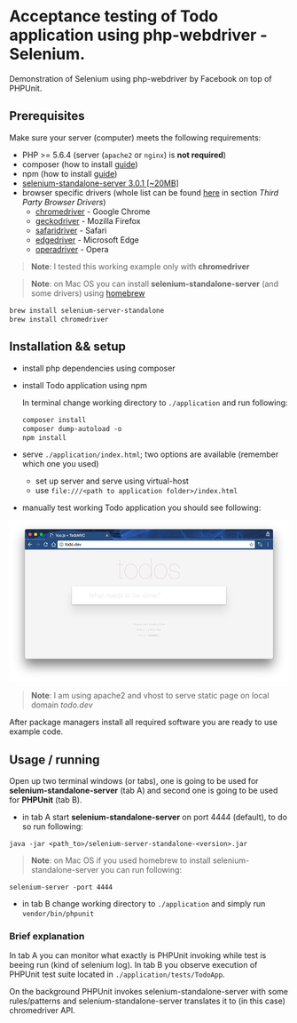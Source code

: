 # Acceptance testing of Todo application using php-webdriver - Selenium.
Demonstration of Selenium using php-webdriver by Facebook on top of PHPUnit.

## Prerequisites
Make sure your server (computer) meets the following requirements:

 - PHP >= 5.6.4 (server (`apache2` or `nginx`) is **not required**)
 - composer (how to install [guide](https://getcomposer.org/doc/00-intro.md#installation-linux-unix-osx))
 - npm (how to install [guide](https://docs.npmjs.com/getting-started/installing-node))
 - [selenium-standalone-server 3.0.1 [~20MB]](http://selenium-release.storage.googleapis.com/index.html?path=3.0/)
 - browser specific drivers (whole list can be found [here](http://www.seleniumhq.org/download/) in section *Third Party Browser Drivers*)
    - [chromedriver](https://sites.google.com/a/chromium.org/chromedriver/) - Google Chrome
    - [geckodriver](https://github.com/mozilla/geckodriver/releases) - Mozilla Firefox
    - [safaridriver](https://github.com/SeleniumHQ/selenium/wiki/SafariDriver) - Safari
    - [edgedriver](https://developer.microsoft.com/en-us/microsoft-edge/tools/webdriver/) - Microsoft Edge
    - [operadriver](https://github.com/operasoftware/operachromiumdriver) - Opera

>**Note**: I tested this working example only with **chromedriver**

>**Note**: on Mac OS you can install **selenium-standalone-server** (and some drivers) using [homebrew](http://brew.sh/index.html)
```
brew install selenium-server-standalone
brew install chromedriver
```

## Installation && setup

 - install php dependencies using composer
 - install Todo application using npm

    In terminal change working directory to `./application` and run following:

    ```
    composer install
    composer dump-autoload -o
    npm install
    ```
 - serve `./application/index.html`; two options are available (remember which one you used)
    - set up server and serve using virtual-host
    - use `file:///<path to application folder>/index.html`
 - manually test working Todo application you should see following:

![](./vue.js-todo.png)

>**Note**: I am using apache2 and vhost to serve static page on local domain *todo.dev*

After package managers install all required software you are ready to use example code.

## Usage / running 
Open up two terminal windows (or tabs), one is going to be used for **selenium-standalone-server** (tab A) and second one is going to be used for **PHPUnit** (tab B).  

 - in tab A start **selenium-standalone-server** on port 4444 (default), to do so run following:
 ```
 java -jar <path_to>/selenium-server-standalone-<version>.jar
 ```
 >**Note**: on Mac OS if you used homebrew to install selenium-standalone-server you can run following:
 ```
 selenium-server -port 4444
 ```

 - in tab B change working directory to `./application` and simply run `vendor/bin/phpunit`

### Brief explanation
In tab A you can monitor what exactly is PHPUnit invoking while test is beeing run (kind of selenium log). 
In tab B you observe execution of PHPUnit test suite located in `./application/tests/TodoApp`. 

On the background PHPUnit invokes selenium-standalone-server with some rules/patterns and selenium-standalone-server translates it to (in this case) chromedriver API.
